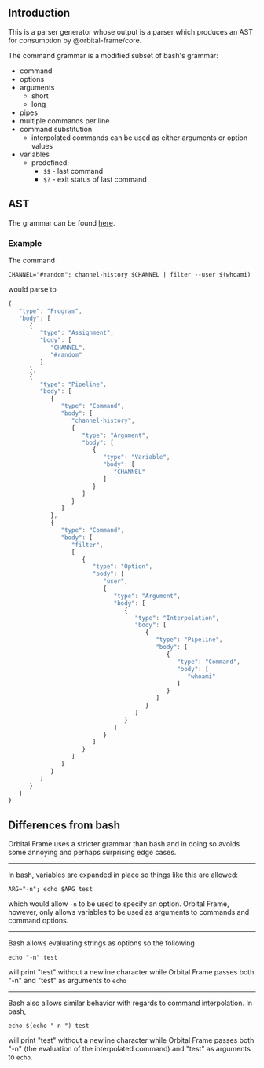 ## Introduction
This is a parser generator whose output is a parser which produces an AST for
consumption by @orbital-frame/core.

The command grammar is a modified subset of bash's grammar:
  - command
  - options
  - arguments
    - short
    - long
  - pipes
  - multiple commands per line
  - command substitution
    - interpolated commands can be used as either arguments or option values
  - variables
    - predefined:
      - `$$` - last command
      - `$?` - exit status of last command

## AST
The grammar can be found [here](./grammar/unix.pegjs).

### Example
The command
```
CHANNEL="#random"; channel-history $CHANNEL | filter --user $(whoami)
```
would parse to
```js
{
   "type": "Program",
   "body": [
      {
         "type": "Assignment",
         "body": [
            "CHANNEL",
            "#random"
         ]
      },
      {
         "type": "Pipeline",
         "body": [
            {
               "type": "Command",
               "body": [
                  "channel-history",
                  {
                     "type": "Argument",
                     "body": [
                        {
                           "type": "Variable",
                           "body": [
                              "CHANNEL"
                           ]
                        }
                     ]
                  }
               ]
            },
            {
               "type": "Command",
               "body": [
                  "filter",
                  [
                     {
                        "type": "Option",
                        "body": [
                           "user",
                           {
                              "type": "Argument",
                              "body": [
                                 {
                                    "type": "Interpolation",
                                    "body": [
                                       {
                                          "type": "Pipeline",
                                          "body": [
                                             {
                                                "type": "Command",
                                                "body": [
                                                   "whoami"
                                                ]
                                             }
                                          ]
                                       }
                                    ]
                                 }
                              ]
                           }
                        ]
                     }
                  ]
               ]
            }
         ]
      }
   ]
}
```

## Differences from bash
Orbital Frame uses a stricter grammar than bash and in doing so avoids some
annoying and perhaps surprising edge cases.

***

In bash, variables are expanded in place so things like this are allowed:
```
ARG="-n"; echo $ARG test
```
which would allow `-n` to be used to specify an option. Orbital Frame, however,
only allows variables to be used as arguments to commands and command options.

***

Bash allows evaluating strings as options so the following
```
echo "-n" test
```
will print "test" without a newline character while Orbital Frame passes both
"-n" and "test" as arguments to `echo`

***

Bash also allows similar behavior with regards to command interpolation.
In bash,
```
echo $(echo "-n ") test
```
will print "test" without a newline character while Orbital Frame passes both
"-n" (the evaluation of the interpolated command) and "test" as arguments to
`echo`.
